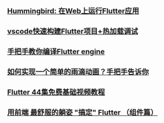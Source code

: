 ### [Hummingbird: 在Web上运行Flutter应用](https://juejin.im/post/5c07c3bbe51d451dee52bb75)
### [vscode快速构建Flutter项目+热加载调试](https://juejin.im/post/5c08b02e6fb9a049ec6addea)
### [手把手教你编译Flutter engine](https://juejin.im/post/5c24acd5f265da6164141236)
### [如何实现一个简单的雨滴动画？手把手告诉你](https://juejin.im/post/5c24a5acf265da613572a294)
### [Flutter 44集免费基础视频教程](https://juejin.im/post/5c452bac6fb9a049af6d919a)
### [用前端 最舒服的躺姿 "搞定" Flutter （组件篇）](https://juejin.im/post/5c41af466fb9a04a0e2d7d51)
